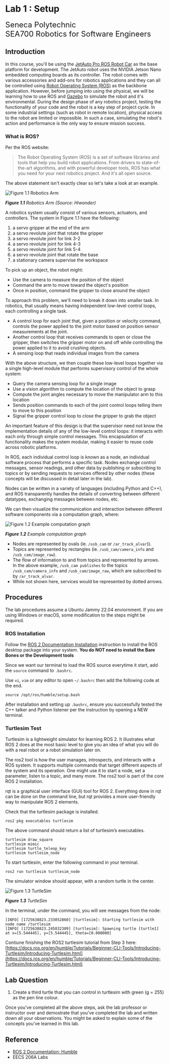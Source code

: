 # Lab 1 : Setup

<font size="5">
Seneca Polytechnic</br>
SEA700 Robotics for Software Engineers
</font>

## Introduction

In this course, you'll be using the [JetAuto Pro ROS Robot Car](https://www.hiwonder.com/products/jetauto-pro?variant=40040875229271&srsltid=AfmBOopGiD-7htdo9MYV2dDxaC_hu9xuS887mAu3p1SuU0YDl9iVj6Da) as the base platform for development. The JetAuto robot uses the NVIDIA Jetson Nano embedded computing boards as its controller. The robot comes with various accessories and add-ons for robotics applications and they can all be controlled using [Robot Operating System (ROS)](https://www.ros.org/) as the backbone application. However, before jumping into using the physical, we will be learning how to use ROS and [Gazebo](https://gazebosim.org/) to simulate the robot and it's environmental. During the design phase of any robotics project, testing the functionality of your code and the robot is a key step of project cycle. In some industrial settings (such as robot in remote location), physical access to the robot are limited or impossible. In such a case, simulating the robot's action and performance is the only way to ensure mission success.

### What is ROS?

Per the ROS website:

> The Robot Operating System (ROS) is a set of software libraries and tools that help you build robot applications. From drivers to state-of-the-art algorithms, and with powerful developer tools, ROS has what you need for your next robotics project. And it's all open source.

The above statement isn't exactly clear so let's take a look at an example.

![Figure 1.1 Robotics Arm](lab1-robot-arm.png)

***Figure 1.1** Robotics Arm (Source: Hiwonder)*

A robotics system usually consist of various sensors, actuators, and controllers. The system in Figure 1.1 have the following:

1. a servo gripper at the end of the arm
1. a servo revolute joint that rotate the gripper
1. a servo revolute joint for link 3-2
1. a servo revolute joint for link 4-3
1. a servo revolute joint for link 5-4
1. a servo revolute joint that rotate the base
1. a stationary camera supervise the workspace

To pick up an object, the robot might:

- Use the camera to measure the position of the object
- Command the arm to move toward the object's position
- Once in position, command the gripper to close around the object

To approach this problem, we'll need to break it down into smaller task. In robotics, that usually means having independent low-level control loops, each controlling a single task.

- A control loop for each joint that, given a position or velocity command, controls the power applied to the joint motor based on position sensor measurements at the joint.
- Another control loop that receives commands to open or close the gripper, then switches the gripper motor on and off while controlling the power applied to it to avoid crushing objects.
- A sensing loop that reads individual images from the camera

With the above structure, we then couple these low-level loops together via a single high-level module that performs supervisory control of the whole system:

- Query the camera sensing loop for a single image
- Use a vision algorithm to compute the location of the object to grasp
- Compute the joint angles necessary to move the manipulator arm to this location
- Sends position commands to each of the joint control loops telling them to move to this position
- Signal the gripper control loop to close the gripper to grab the object

An important feature of this design is that the supervisor need not know the implementation details of any of the low-level control loops: it interacts with each only through simple control messages. This encapsulation of functionality makes the system modular, making it easier to reuse code across robotic platforms.

In ROS, each individual control loop is known as a node, an individual software process that performs a specific task. Nodes exchange control messages, sensor readings, and other data by publishing or subscribing to topics or by sending requests to services offered by other nodes (these concepts will be discussed in detail later in the lab).

Nodes can be written in a variety of languages (including Python and C++), and ROS transparently handles the details of converting between different datatypes, exchanging messages between nodes, etc.

We can then visualize the communication and interaction between different software components via a computation graph, where:

![Figure 1.2 Example computation graph](lab1-computation-graph.png)

***Figure 1.2** Example computation graph*

- Nodes are represented by ovals (ie. `/usb_cam` or `/ar_track_alvar`)).
- Topics are represented by rectangles (ie. `/usb_cam/camera_info` and `/usb_cam/image_raw`).
- The flow of information to and from topics and represented by arrows. In the above example, `/usb_cam publishes`
to the topics `/usb_cam/camera_info` and `/usb_cam/image_raw`, which are subscribed to by `/ar_track_alvar`.
- While not shown here, services would be represented by dotted arrows.

## Procedures

The lab procedures assume a Ubuntu Jammy 22.04 enviornment. If you are using Windows or macOS, some modification to the steps might be required.

### ROS Installation

Follow the [ROS 2 Documentation Installation](https://docs.ros.org/en/humble/Installation/Ubuntu-Install-Debs.html) instruction to install the ROS desktop package into your system. **You do NOT need to install the Bare Bones or the Development tools**

Since we want our terminal to load the ROS source everytime it start, add the `source` command to `.bashrc`.

Use `vi`, `vim` or any editor to open `~/.bashrc` then add the following code at the end.

```
source /opt/ros/humble/setup.bash
```

After installation and setting up `.bashrc`, ensure you successfully tested the C++ talker and Python listener per the instruction by opening a NEW terminal.

### Turtlesim Test

Turtlesim is a lightweight simulator for learning ROS 2. It illustrates what ROS 2 does at the most basic level to give you an idea of what you will do with a real robot or a robot simulation later on.

The ros2 tool is how the user manages, introspects, and interacts with a ROS system. It supports multiple commands that target different aspects of the system and its operation. One might use it to start a node, set a parameter, listen to a topic, and many more. The ros2 tool is part of the core ROS 2 installation.

rqt is a graphical user interface (GUI) tool for ROS 2. Everything done in rqt can be done on the command line, but rqt provides a more user-friendly way to manipulate ROS 2 elements.

Check that the turtlesim package is installed.

```
ros2 pkg executables turtlesim
```

The above command should return a list of turtlesim’s executables.
    
```
turtlesim draw_square
turtlesim mimic
turtlesim turtle_teleop_key
turtlesim turtlesim_node
```

To start turtlesim, enter the following command in your terminal.

```
ros2 run turtlesim turtlesim_node
```

The simulator window should appear, with a random turtle in the center.

![Figure 1.3 TurtleSim](lab1-turtlesim.png)

***Figure 1.3** TurtleSim*

In the terminal, under the command, you will see messages from the node:

```
[INFO] [1725638823.233052860] [turtlesim]: Starting turtlesim with node name /turtlesim
[INFO] [1725638823.245832389] [turtlesim]: Spawning turtle [turtle1] at x=[5.544445], y=[5.544445], theta=[0.000000]
```

Contiune finishing the ROS2 turtlesim tutorial from Step 3 here:
[https://docs.ros.org/en/humble/Tutorials/Beginner-CLI-Tools/Introducing-Turtlesim/Introducing-Turtlesim.html](https://docs.ros.org/en/humble/Tutorials/Beginner-CLI-Tools/Introducing-Turtlesim/Introducing-Turtlesim.html)

## Lab Question

1. Create a third turtle that you can control in turtlesim with green (g = 255) as the pen line colour.

Once you've completed all the above steps, ask the lab professor or instructor over and demostrate that you've completed the lab and written down all your observations. You might be asked to explain some of the concepts you've learned in this lab.

## Reference

- [ROS 2 Documentation: Humble](https://docs.ros.org/en/humble/index.html)
- EECS 206A Labs